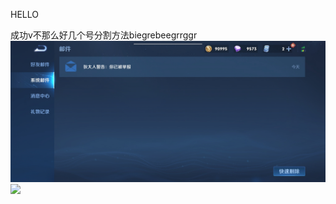 HELLO

成功v不那么好几个号分割方法biegrebeegrrggr
![aa](https://raw.githubusercontent.com/zxg0/git/master/Screenshot_20210826_114128_com.tencent.tmgp.sgame.jpg)
![](https://q.130014.xyz/2021/08/28/20210813_19383097_avatar.png)
